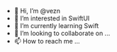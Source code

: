 - 👋 Hi, I’m @vezn
- 👀 I’m interested in SwiftUI
- 🌱 I’m currently learning Swift
- 💞️ I’m looking to collaborate on ...
- 📫 How to reach me ...

<!---
vezn/vezn is a ✨ special ✨ repository because its `README.md` (this file) appears on your GitHub profile.
You can click the Preview link to take a look at your changes.
--->
